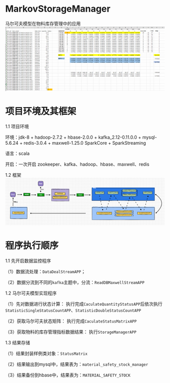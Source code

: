 # MarkovStorageManager
马尔可夫模型在物料库存管理中的应用
![img.png](img.png)
# 项目环境及其框架
1.1 项目环境

环境：jdk-8 + hadoop-2.7.2 + hbase-2.0.0 + kafka_2.12-0.11.0.0 + mysql-5.6.24 + 
redis-3.0.4 + maxwell-1.25.0 
SparkCore + SparkStreaming

语言：scala

开启：一次开启 zookeeper、kafka、hadoop、hbase、maxwell、redis


1.2 框架
![img_1.png](img_1.png)

# 程序执行顺序
1.1 先开启数据监控程序

（1）数据流处理：`DataDealStreamAPP`；

（2）数据分流到不同的`kafka`主题中，分流：`ReadDBMaxwellStreamAPP`

1.2 马尔可夫模型实现程序

（1）先对数据进行状态计算： 
    执行完成`CaculateQuantityStatusAPP`后依次执行`StatisticSingleStatusCountAPP`、`StatisticDoubleStatusCountAPP`

（2）获取马尔可夫状态矩阵：
    执行完成`CaculateStatusMatrixAPP`

（3）获取物料的库存管理指标数据结果：
    执行`StorageManagerAPP`

1.3 结果存储

（1）结果封装样例类对象：`StatusMatrix`

（2）结果输出到mysql中，结果表为：`material_safety_stock_manager`

（3）结果备份到hbase中，结果表为：`MATERIAL_SAFETY_STOCK`

